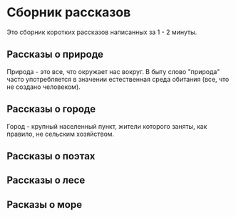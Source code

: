# Сборник рассказов
Это сборник коротких рассказов написанных за 1 - 2 минуты.
## Рассказы о природе
Природа - это все, что окружает нас вокруг.
В быту слово "природа" часто употребляется в значении естественная среда обитания (все, что не создано человеком).
## Рассказы о городе
Город - крупный населенный пункт, жители которого заняты, как правило, не сельским хозяйством.
## Рассказы о поэтах

## Рассказы о лесе

## Расказы о море